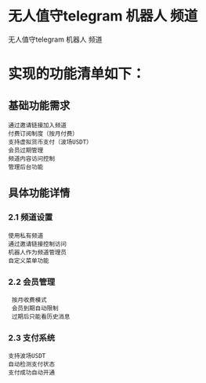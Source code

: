 # 无人值守telegram 机器人 频道
无人值守telegram 机器人 频道
# 实现的功能清单如下：




## 基础功能需求
 ~~~
 通过邀请链接加入频道
 付费订阅制度（按月付费）
 支持虚拟货币支付（波场USDT）
 会员过期管理
 频道内容访问控制
 管理后台功能
~~~
## 具体功能详情
 ### 2.1 频道设置
 ~~~
 使用私有频道
 通过邀请链接控制访问
 机器人作为频道管理员
 自定义菜单功能
~~~
 ### 2.2 会员管理
~~~
 按月收费模式
 会员到期自动限制
 过期后只能看历史消息
~~~
 ###  2.3 支付系统
 ~~~
 支持波场USDT
 自动检测支付状态
 支付成功自动开通
~~~



